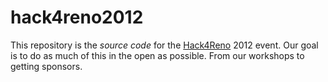 hack4reno2012
=============

This repository is the _source code_ for the [Hack4Reno](http://hack4reno.com) 2012 event. Our goal is to do as much of this in the open as possible. From our workshops to getting sponsors.